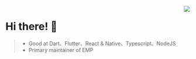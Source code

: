 <img align="right" src="https://github-readme-stats.vercel.app/api?username=ckken&show_icons=true&icon_color=805AD5&text_color=718096&bg_color=ffffff&hide_title=true" />

# Hi there! 👋
> + Good at Dart、Flutter、React & Native、Typescript、NodeJS
> + Primary maintainer of EMP 
